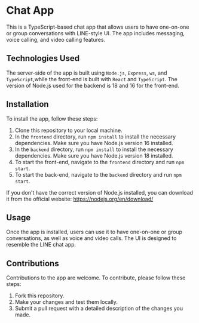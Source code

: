 # Chat App

This is a TypeScript-based chat app that allows users to have one-on-one or group conversations with LINE-style UI. The app includes messaging, voice calling, and video calling features.

## Technologies Used

The server-side of the app is built using `Node.js`, `Express`, `ws`, and `TypeScript`,while the front-end is built with `React` and `TypeScript`. The version of Node.js used for the backend is 18 and 16 for the front-end.

## Installation

To install the app, follow these steps:

1. Clone this repository to your local machine.
2. In the `frontend` directory, run `npm install` to install the necessary dependencies. Make sure you have Node.js version 16 installed.
3. In the `backend` directory, run `npm install` to install the necessary dependencies. Make sure you have Node.js version 18 installed.
4. To start the front-end, navigate to the `frontend` directory and run `npm start`.
5. To start the back-end, navigate to the `backend` directory and run `npm start`.

If you don't have the correct version of Node.js installed, you can download it from the official website: https://nodejs.org/en/download/

## Usage

Once the app is installed, users can use it to have one-on-one or group conversations, as well as voice and video calls. The UI is designed to resemble the LINE chat app.

## Contributions

Contributions to the app are welcome. To contribute, please follow these steps:

1. Fork this repository.
2. Make your changes and test them locally.
3. Submit a pull request with a detailed description of the changes you made.

